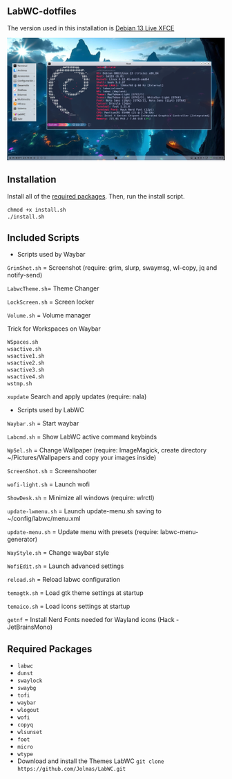 ## LabWC-dotfiles

The version used in this installation is [Debian 13 Live XFCE](https://cdimage.debian.org/debian-cd/current-live/amd64/iso-hybrid/debian-live-13.0.0-amd64-xfce.iso)

<div align="center">

  ![imgs](/images/screenshot.png)

</div>

## Installation

Install all of the [required packages](#required-packages). Then, run the install script.

```
chmod +x install.sh
./install.sh
```

## Included Scripts

- Scripts used by Waybar

`GrimShot.sh` = Screenshot (require: grim, slurp, swaymsg, wl-copy, jq and notify-send)

`LabwcTheme.sh`= Theme Changer

`LockScreen.sh` = Screen locker

`Volume.sh` = Volume manager

Trick for Workspaces on Waybar

```
WSpaces.sh 
wsactive.sh
wsactive1.sh
wsactive2.sh
wsactive3.sh
wsactive4.sh
wstmp.sh
```

`xupdate` Search and apply updates (require: nala)

- Scripts used by LabWC

`Waybar.sh` = Start waybar

`Labcmd.sh` = Show LabWC active command keybinds

`WpSel.sh` = Change Wallpaper (require: ImageMagick, create directory ~/Pictures/Wallpapers and copy your images inside)

`ScreenShot.sh` = Screenshooter

`wofi-light.sh` = Launch wofi
 
`ShowDesk.sh` = Minimize all windows (require: wlrctl)

`update-lwmenu.sh` = Launch update-menu.sh saving to ~/config/labwc/menu.xml 

`update-menu.sh` = Update menu with presets (require: labwc-menu-generator)

`WayStyle.sh` = Change waybar style

`WofiEdit.sh` = Launch advanced settings
 
`reload.sh` = Reload labwc configuration

`temagtk.sh` = Load gtk theme settings at startup

`temaico.sh` = Load icons settings at startup

`getnf` = Install Nerd Fonts needed for Wayland icons (Hack - JetBrainsMono)

## Required Packages

- `labwc`
- `dunst`
- `swaylock`
- `swaybg`
- `tofi`
- `waybar`
- `wlogout`
- `wofi`
- `copyq`
- `wlsunset`
- `foot`
- `micro`
- `wtype`
-  Download and install the Themes LabWC `git clone https://github.com/Jolmas/LabWC.git`
